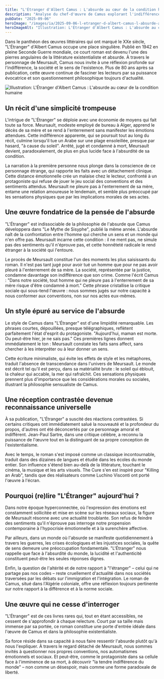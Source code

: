 ```yaml
---
title: "L'Étranger d'Albert Camus : L'absurde au cœur de la condition humaine"
description: "Analyse du chef-d'œuvre de Camus explorant l'indifférence, l'absurde et la révolte à travers Meursault, un homme jugé pour son authenticité radicale."
pubDate: "2025-09-06"
heroImage: "/images/ia/2025-09-06-l-etranger-d-albert-camus-l-absurde-au-c-ur-de-la-condition-38e733-hero/2025-09-06-l-etranger-d-albert-camus-l-absurde-au-c-ur-de-la-condition-38e733-hero.png"
heroImageAlt: "Illustration: L'Étranger d'Albert Camus : L'absurde au cœur de la condition humaine"
---
```


Dans le panthéon des œuvres littéraires qui ont marqué le XXe siècle, "L'Étranger" d'Albert Camus occupe une place singulière. Publié en 1942 en pleine Seconde Guerre mondiale, ce court roman est devenu l'une des pierres angulaires de la littérature existentialiste et absurde. À travers le personnage de Meursault, Camus nous invite à une réflexion profonde sur l'indifférence, la société et le sens de l'existence. Plus de 80 ans après sa publication, cette œuvre continue de fasciner les lecteurs par sa puissance évocatrice et son questionnement philosophique toujours d'actualité.


<picture><source srcset="/images/ia/2025-09-06-l-etranger-d-albert-camus-l-absurde-au-c-ur-de-la-condition-38e733-inline/2025-09-06-l-etranger-d-albert-camus-l-absurde-au-c-ur-de-la-condition-38e733-inline.avif" type="image/avif" /><source srcset="/images/ia/2025-09-06-l-etranger-d-albert-camus-l-absurde-au-c-ur-de-la-condition-38e733-inline/2025-09-06-l-etranger-d-albert-camus-l-absurde-au-c-ur-de-la-condition-38e733-inline.webp" type="image/webp" /><img src="/images/ia/2025-09-06-l-etranger-d-albert-camus-l-absurde-au-c-ur-de-la-condition-38e733-inline/2025-09-06-l-etranger-d-albert-camus-l-absurde-au-c-ur-de-la-condition-38e733-inline.png" alt="Illustration: L'Étranger d'Albert Camus : L'absurde au cœur de la condition humaine" loading="lazy" decoding="async" /></picture>


## Un récit d'une simplicité trompeuse

L'intrigue de "L'Étranger" se déploie avec une économie de moyens qui fait toute sa force. Meursault, modeste employé de bureau à Alger, apprend le décès de sa mère et se rend à l'enterrement sans manifester les émotions attendues. Cette indifférence apparente, qui se poursuit tout au long du récit, culmine lorsqu'il tue un Arabe sur une plage ensoleillée, presque par hasard, "à cause du soleil". Arrêté, jugé et condamné à mort, Meursault devient, paradoxalement, de plus en plus lucide face à l'absurdité de sa condition.

La narration à la première personne nous plonge dans la conscience de ce personnage étrange, qui rapporte les faits avec un détachement clinique. Cette distance émotionnelle crée un malaise chez le lecteur, confronté à un protagoniste qui refuse de jouer le jeu social des conventions et des sentiments attendus. Meursault ne pleure pas à l'enterrement de sa mère, entame une relation amoureuse le lendemain, et semble plus préoccupé par les sensations physiques que par les implications morales de ses actes.

## Une œuvre fondatrice de la pensée de l'absurde

"L'Étranger" est indissociable de la philosophie de l'absurde que Camus développera dans "Le Mythe de Sisyphe", publié la même année. L'absurde naît de la confrontation entre l'homme qui cherche un sens et un monde qui n'en offre pas. Meursault incarne cette condition : il ne ment pas, ne simule pas des sentiments qu'il n'éprouve pas, et cette honnêteté radicale le rend étranger à la société qui l'entoure.

Le procès de Meursault constitue l'un des moments les plus saisissants du roman. Il n'est pas tant jugé pour avoir tué un homme que pour ne pas avoir pleuré à l'enterrement de sa mère. La société, représentée par la justice, condamne davantage son indifférence que son crime. Comme l'écrit Camus : "Dans notre société, tout homme qui ne pleure pas à l'enterrement de sa mère risque d'être condamné à mort." Cette phrase cristallise la critique sociale qui sous-tend l'œuvre : nous sommes jugés sur notre capacité à nous conformer aux conventions, non sur nos actes eux-mêmes.

## Un style épuré au service de l'absurde

Le style de Camus dans "L'Étranger" est d'une limpidité remarquable. Les phrases courtes, dépouillées, presque télégraphiques, reflètent parfaitement l'état d'esprit du protagoniste. "Aujourd'hui, maman est morte. Ou peut-être hier, je ne sais pas." Ces premières lignes donnent immédiatement le ton : Meursault constate les faits sans affect, sans chercher à les interpréter ou à leur donner un sens.

Cette écriture minimaliste, qui évite les effets de style et les métaphores, traduit l'absence de transcendance dans l'univers de Meursault. Le monde est décrit tel qu'il est perçu, dans sa matérialité brute : le soleil qui éblouit, la chaleur qui accable, la mer qui rafraîchit. Ces sensations physiques prennent plus d'importance que les considérations morales ou sociales, illustrant la philosophie sensualiste de Camus.

## Une réception contrastée devenue reconnaissance universelle

À sa publication, "L'Étranger" a suscité des réactions contrastées. Si certains critiques ont immédiatement salué la nouveauté et la profondeur du propos, d'autres ont été déconcertés par ce personnage amoral et indifférent. Jean-Paul Sartre, dans une critique célèbre, a reconnu la puissance de l'œuvre tout en la distinguant de sa propre conception de l'existentialisme.

Avec le temps, le roman s'est imposé comme un classique incontournable, traduit dans des dizaines de langues et étudié dans les écoles du monde entier. Son influence s'étend bien au-delà de la littérature, touchant le cinéma, la musique et les arts visuels. The Cure s'en est inspiré pour "Killing an Arab", tandis que des réalisateurs comme Luchino Visconti ont porté l'œuvre à l'écran.

## Pourquoi (re)lire "L'Étranger" aujourd'hui ?

Dans notre époque hyperconnectée, où l'expression des émotions est constamment sollicitée et mise en scène sur les réseaux sociaux, la figure de Meursault résonne avec une actualité troublante. Son refus de feindre des sentiments qu'il n'éprouve pas interroge notre propension contemporaine à l'hypocrisie émotionnelle et à la surenchère affective.

Par ailleurs, dans un monde où l'absurde se manifeste quotidiennement à travers les guerres, les crises écologiques et les injustices sociales, la quête de sens demeure une préoccupation fondamentale. "L'Étranger" nous rappelle que face à l'absurdité du monde, la lucidité et l'authenticité constituent peut-être les seules réponses dignes.

Enfin, la question de l'altérité et de notre rapport à "l'étranger" – celui qui ne partage pas nos codes – reste cruellement d'actualité dans nos sociétés traversées par les débats sur l'immigration et l'intégration. Le roman de Camus, situé dans l'Algérie coloniale, offre une réflexion toujours pertinente sur notre rapport à la différence et à la norme sociale.

## Une œuvre qui ne cesse d'interroger

"L'Étranger" est de ces livres rares qui, tout en étant accessibles, ne cessent de s'approfondir à chaque relecture. Court par sa taille mais immense par sa portée, ce roman constitue une porte d'entrée idéale dans l'œuvre de Camus et dans la philosophie existentialiste.

Sa force réside dans sa capacité à nous faire ressentir l'absurde plutôt qu'à nous l'expliquer. À travers le regard détaché de Meursault, nous sommes invités à questionner nos propres conventions, nos automatismes émotionnels et sociaux. Et peut-être, comme le protagoniste dans sa cellule face à l'imminence de sa mort, à découvrir "la tendre indifférence du monde" – non comme un désespoir, mais comme une forme paradoxale de liberté.